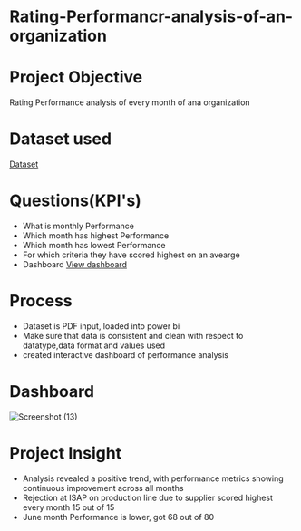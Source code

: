 # Rating-Performancr-analysis-of-an-organization
# Project Objective
Rating Performance analysis  of every month of ana organization
# Dataset used
<a href="https://github.com/Vijayalaxmi410/Rating-Performancr-analysis-of-an-organization/blob/main/Rating%20Sept.-2024.pdf">Dataset</a>
# Questions(KPI's)
- What is monthly Performance
- Which month has highest Performance
- Which month has lowest Performance
- For which criteria they have scored highest on an avearge
- Dashboard <a href="https://github.com/Vijayalaxmi410/Rating-Performancr-analysis-of-an-organization/blob/main/Screenshot%20(13).png">View dashboard</a>
# Process
- Dataset is PDF input, loaded into power bi
- Make sure that data is consistent and clean with respect to datatype,data format and values used
- created interactive dashboard of performance analysis
# Dashboard
![Screenshot (13)](https://github.com/user-attachments/assets/b62eabfb-3c42-4883-8e84-d2011c34c9ad)
# Project Insight
- Analysis revealed a positive trend, with performance metrics showing continuous improvement across all months
- Rejection at ISAP on production line due to supplier scored highest every month 15 out of 15
- June month Performance is lower, got 68 out of 80 

 
















